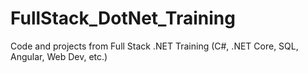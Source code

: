 # FullStack_DotNet_Training
Code and projects from Full Stack .NET Training (C#, .NET Core, SQL, Angular, Web Dev, etc.)
